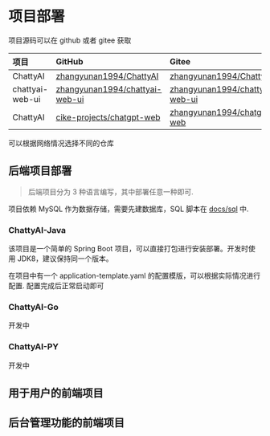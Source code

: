 # 项目部署

项目源码可以在 github 或者 gitee 获取

| 项目 | GitHub | Gitee |
|:--- |:--- |:--- |
| ChattyAI | [zhangyunan1994/ChattyAI](https://github.com/zhangyunan1994/ChattyAI) | [zhangyunan1994/ChattyAI](https://gitee.com/zhangyunan1994/ChattyAI) |
| chattyai-web-ui | [zhangyunan1994/chattyai-web-ui](https://github.com/zhangyunan1994/chattyai-web-ui) | [zhangyunan1994/chattyai-web-ui](https://gitee.com/zhangyunan1994/chattyai-web-ui) |
| ChattyAI | [cike-projects/chatgpt-web](https://github.com/cike-projects/chatgpt-web.git) | [zhangyunan1994/chatgpt-web](https://gitee.com/zhangyunan1994/chatgpt-web) |

可以根据网络情况选择不同的仓库


## 后端项目部署

> 后端项目分为 3 种语言编写，其中部署任意一种即可.

项目依赖 MySQL 作为数据存储，需要先建数据库，SQL 脚本在 [docs/sql](docs/sql/) 中.

### ChattyAI-Java

该项目是一个简单的 Spring Boot 项目，可以直接打包进行安装部署。开发时使用 JDK8，建议保持同一个版本。

在项目中有一个 application-template.yaml 的配置模版，可以根据实际情况进行配置. 配置完成后正常启动即可

### ChattyAI-Go

开发中

### ChattyAI-PY

开发中

## 用于用户的前端项目




## 后台管理功能的前端项目